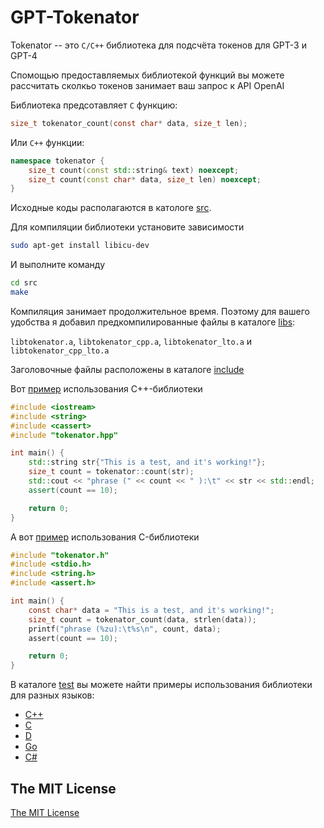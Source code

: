 # GPT-Tokenator

Tokenator -- это `C/C++` библиотека для подсчёта токенов для GPT-3 и GPT-4

Спомощью предоставляемых библиотекой функций вы можете рассчитать сколкьо токенов занимает ваш запрос к API OpenAI

Библиотека предсотавляет `C` функцию:
```c
size_t tokenator_count(const char* data, size_t len);

```

Или `C++` функции:

```cpp
namespace tokenator {
    size_t count(const std::string& text) noexcept;
    size_t count(const char* data, size_t len) noexcept;
}
```

Исходные коды располагаются в катологе [src](src).

Для компиляции библиотеки установите зависимости
```bash
sudo apt-get install libicu-dev
```
И выполните команду

```bash
cd src
make
```
Компиляция занимает продолжительное время. Поэтому для вашего удобства я добавил
предкомпилированные файлы в каталоге [libs](libs):

`libtokenator.a`, `libtokenator_cpp.a`, `libtokenator_lto.a` и `libtokenator_cpp_lto.a`

Заголовочные файлы расположены в каталоге [include](include)

Вот [пример](test/tok_count.cpp) использования C++-библиотеки
```cpp
#include <iostream>
#include <string>
#include <cassert>
#include "tokenator.hpp"

int main() {
    std::string str{"This is a test, and it's working!"};
    size_t count = tokenator::count(str);
    std::cout << "phrase (" << count << " ):\t" << str << std::endl;
    assert(count == 10);

    return 0;
}
```

А вот [пример](test/tok_count_c.c) использования C-библиотеки
```c
#include "tokenator.h"
#include <stdio.h>
#include <string.h>
#include <assert.h>

int main() {
    const char* data = "This is a test, and it's working!";
    size_t count = tokenator_count(data, strlen(data));
    printf("phrase (%zu):\t%s\n", count, data);
    assert(count == 10);

    return 0;
}
```

В каталоге [test](test) вы можете найти примеры использования библиотеки для разных языков:
- [C++](test/tok_count.cpp)
- [C](test/tok_count_c.c)
- [D](test/tok_count_d.d)
- [Go](test/tok_count_go.go)
- [C#](test/tok_count_cs/Program.cs)

## The MIT License
[The MIT License](LICENSE)